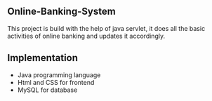 ## Online-Banking-System
This project is build with the help of java servlet, it does all the basic activities of online banking and updates it accordingly.

## Implementation
- Java programming language
- Html and CSS for frontend
- MySQL for database

